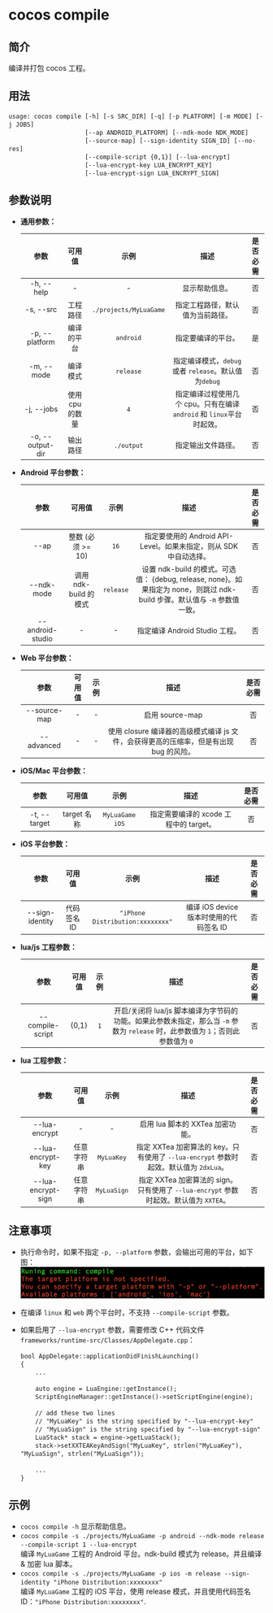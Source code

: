 # cocos compile

## 简介

编译并打包 cocos 工程。

## 用法

```
usage: cocos compile [-h] [-s SRC_DIR] [-q] [-p PLATFORM] [-m MODE] [-j JOBS]
                     [--ap ANDROID_PLATFORM] [--ndk-mode NDK_MODE]
                     [--source-map] [--sign-identity SIGN_ID] [--no-res]
                     [--compile-script {0,1}] [--lua-encrypt]
                     [--lua-encrypt-key LUA_ENCRYPT_KEY]
                     [--lua-encrypt-sign LUA_ENCRYPT_SIGN]
```

## 参数说明

* **通用参数：**

	参数 | 可用值 | 示例 | 描述 | 是否必需
	:------------: | :-------------: | :------------: | :------------: | :------------:
	-h, --help | - | - | 显示帮助信息。 | 否
	-s, --src | 工程路径 | `./projects/MyLuaGame` | 指定工程路径，默认值为当前路径。 | 否
	-p, --platform | 编译的平台 | `android` | 指定要编译的平台。 | 是
	-m, --mode | 编译模式 | `release` | 指定编译模式，`debug` 或者 `release`。默认值为`debug` | 否
	-j, --jobs | 使用 cpu 的数量 | `4` | 指定编译过程使用几个 cpu。只有在编译 `android` 和 `linux`平台时起效。 | 否
	-o, --output-dir | 输出路径 | `./output` | 指定输出文件路径。 | 否

* **Android 平台参数：**

	参数 | 可用值 | 示例 | 描述 | 是否必需
	:------------: | :-------------: | :------------: | :------------: | :------------:
	--ap | 整数 (必须 >= 10) | `16` | 指定要使用的 Android API-Level。如果未指定，则从 SDK 中自动选择。 | 否
	--ndk-mode | 调用 ndk-build 的模式 | `release` | 设置 ndk-build 的模式。可选值： {debug, release, none}。如果指定为 none，则跳过 ndk-build 步骤。默认值与 `-m` 参数值一致。 | 否
	--android-studio | - | - | 指定编译 Android Studio 工程。 | 否

* **Web 平台参数：**

	参数 | 可用值 | 示例 | 描述 | 是否必需
	:------------: | :-------------: | :------------: | :------------: | :------------:
	--source-map | - | - | 启用 source-map | 否
	--advanced | - | - | 使用 closure 编译器的高级模式编译 js 文件，会获得更高的压缩率，但是有出现 bug 的风险。 | 否

* **iOS/Mac 平台参数：**

	参数 | 可用值 | 示例 | 描述 | 是否必需
	:------------: | :-------------: | :------------: | :------------: | :------------:
	-t, --target | target 名称 | `MyLuaGame iOS` | 指定需要编译的 xcode 工程中的 target。 | 否 

* **iOS 平台参数：**

	参数 | 可用值 | 示例 | 描述 | 是否必需
	:------------: | :-------------: | :------------: | :------------: | :------------:
	--sign-identity | 代码签名 ID | `"iPhone Distribution:xxxxxxxx"` | 编译 iOS device 版本时使用的代码签名 ID | 否

* **lua/js 工程参数：**

	参数 | 可用值 | 示例 | 描述 | 是否必需
	:------------: | :-------------: | :------------: | :------------: | :------------:
	--compile-script | {0,1} | `1` | 开启/关闭将 lua/js 脚本编译为字节码的功能。如果此参数未指定，那么当 `-m` 参数为 `release` 时，此参数值为 `1`；否则此参数值为 `0` | 否

* **lua 工程参数：**

	参数 | 可用值 | 示例 | 描述 | 是否必需
	:------------: | :-------------: | :------------: | :------------: | :------------:
	--lua-encrypt | - | - | 启用 lua 脚本的 XXTea 加密功能。 | 否
	--lua-encrypt-key | 任意字符串 | `MyLuaKey` | 指定 XXTea 加密算法的 key。只有使用了 `--lua-encrypt` 参数时起效。默认值为 `2dxLua`。 | 否
	--lua-encrypt-sign | 任意字符串 | `MyLuaSign` | 指定 XXTea 加密算法的 sign。只有使用了 `--lua-encrypt` 参数时起效。默认值为 `XXTEA`。 | 否

## 注意事项

* 执行命令时，如果不指定 `-p, --platform` 参数，会输出可用的平台，如下图：
	![available platforms](available_platforms.jpg)
* 在编译 `linux` 和 `web` 两个平台时，不支持 `--compile-script` 参数。
* 如果启用了 `--lua-encrypt` 参数，需要修改 C++ 代码文件 `frameworks/runtime-src/Classes/AppDelegate.cpp`：

	```
	bool AppDelegate::applicationDidFinishLaunching()
	{
		...
		
		auto engine = LuaEngine::getInstance();
    	ScriptEngineManager::getInstance()->setScriptEngine(engine);
    	
    	// add these two lines 
    	// "MyLuaKey" is the string specified by "--lua-encrypt-key"
    	// "MyLuaSign" is the string specified by "--lua-encrypt-sign"
    	LuaStack* stack = engine->getLuaStack();
    	stack->setXXTEAKeyAndSign("MyLuaKey", strlen("MyLuaKey"), "MyLuaSign", strlen("MyLuaSign"));
    	
		...
	}
	```

## 示例

* `cocos compile -h` 显示帮助信息。
* `cocos compile -s ./projects/MyLuaGame -p android --ndk-mode release --compile-script 1 --lua-encrypt`  
	编译 `MyLuaGame` 工程的 Android 平台。ndk-build 模式为 release。并且编译 & 加密 lua 脚本。
* `cocos compile -s ./projects/MyLuaGame -p ios -m release --sign-identity "iPhone Distribution:xxxxxxxx"`  
 	编译 `MyLuaGame` 工程的 iOS 平台，使用 release 模式，并且使用代码签名 ID：`"iPhone Distribution:xxxxxxxx"`. 